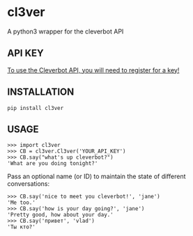 # cl3ver

A python3 wrapper for the cleverbot API


## API KEY

[To use the Cleverbot API, you will need to register for a key!](http://www.cleverbot.com/api/)


## INSTALLATION

    pip install cl3ver


## USAGE

```
>>> import cl3ver
>>> CB = cl3ver.Cl3ver('YOUR_API_KEY')
>>> CB.say("what's up cleverbot?")
'What are you doing tonight?'
```

Pass an optional name (or ID) to maintain the state of different conversations:

```
>>> CB.say('nice to meet you cleverbot!', 'jane')
'Me too.'
>>> CB.say('how is your day going?', 'jane')
'Pretty good, how about your day.'
>>> CB.say('привет', 'vlad')
'Ты кто?'
```
